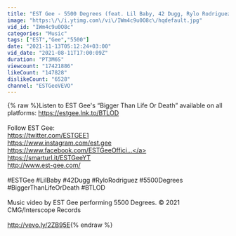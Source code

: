 ```yaml
---
title: "EST Gee - 5500 Degrees (feat. Lil Baby, 42 Dugg, Rylo Rodriguez) [Official Music Video]"
image: "https:\/\/i.ytimg.com\/vi\/IWm4c9u0O8c\/hqdefault.jpg"
vid_id: "IWm4c9u0O8c"
categories: "Music"
tags: ["EST","Gee","5500"]
date: "2021-11-13T05:12:24+03:00"
vid_date: "2021-08-11T17:00:09Z"
duration: "PT3M6S"
viewcount: "17421886"
likeCount: "147828"
dislikeCount: "6528"
channel: "ESTGeeVEVO"
---
```

{% raw %}Listen to EST Gee's “Bigger Than Life Or Death” available on all platforms: <a rel="nofollow" target="blank" href="https://estgee.lnk.to/BTLOD">https://estgee.lnk.to/BTLOD</a><br /><br />Follow EST Gee:<br /><a rel="nofollow" target="blank" href="https://twitter.com/ESTGEE1">https://twitter.com/ESTGEE1</a><br /><a rel="nofollow" target="blank" href="https://www.instagram.com/est.gee">https://www.instagram.com/est.gee</a><br /><a rel="nofollow" target="blank" href="https://www.facebook.com/ESTGeeOffici...">https://www.facebook.com/ESTGeeOffici...</a><br /><a rel="nofollow" target="blank" href="https://smarturl.it/ESTGeeYT">https://smarturl.it/ESTGeeYT</a><br /><a rel="nofollow" target="blank" href="http://www.est-gee.com/">http://www.est-gee.com/</a><br /><br />#ESTGee #LilBaby #42Dugg #RyloRodriguez #5500Degrees #BiggerThanLifeOrDeath #BTLOD<br /><br />Music video by EST Gee performing 5500 Degrees. © 2021 CMG/Interscope Records<br /><br /><a rel="nofollow" target="blank" href="http://vevo.ly/2ZB95E">http://vevo.ly/2ZB95E</a>{% endraw %}
